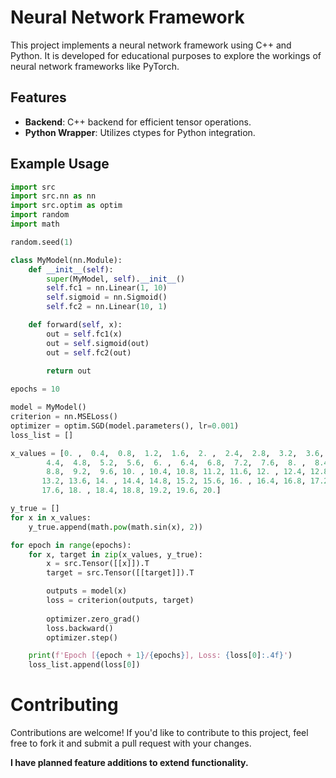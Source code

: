 # Neural Network Framework

This project implements a neural network framework using C++ and Python. It is developed for educational purposes to explore the workings of neural network frameworks like PyTorch.

## Features

- **Backend**: C++ backend for efficient tensor operations.
- **Python Wrapper**: Utilizes ctypes for Python integration.

## Example Usage

```python
import src
import src.nn as nn
import src.optim as optim
import random
import math

random.seed(1)

class MyModel(nn.Module):
    def __init__(self):
        super(MyModel, self).__init__()
        self.fc1 = nn.Linear(1, 10)
        self.sigmoid = nn.Sigmoid()
        self.fc2 = nn.Linear(10, 1)

    def forward(self, x):
        out = self.fc1(x)
        out = self.sigmoid(out)
        out = self.fc2(out)
        
        return out

epochs = 10

model = MyModel()
criterion = nn.MSELoss()
optimizer = optim.SGD(model.parameters(), lr=0.001)
loss_list = []

x_values = [0. ,  0.4,  0.8,  1.2,  1.6,  2. ,  2.4,  2.8,  3.2,  3.6,  4. ,
        4.4,  4.8,  5.2,  5.6,  6. ,  6.4,  6.8,  7.2,  7.6,  8. ,  8.4,
        8.8,  9.2,  9.6, 10. , 10.4, 10.8, 11.2, 11.6, 12. , 12.4, 12.8,
       13.2, 13.6, 14. , 14.4, 14.8, 15.2, 15.6, 16. , 16.4, 16.8, 17.2,
       17.6, 18. , 18.4, 18.8, 19.2, 19.6, 20.]

y_true = []
for x in x_values:
    y_true.append(math.pow(math.sin(x), 2))

for epoch in range(epochs):
    for x, target in zip(x_values, y_true):
        x = src.Tensor([[x]]).T
        target = src.Tensor([[target]]).T

        outputs = model(x)
        loss = criterion(outputs, target)
        
        optimizer.zero_grad()
        loss.backward()
        optimizer.step()

    print(f'Epoch [{epoch + 1}/{epochs}], Loss: {loss[0]:.4f}')
    loss_list.append(loss[0])
```
# Contributing
Contributions are welcome! If you'd like to contribute to this project, feel free to fork it and submit a pull request with your changes.

**I have planned feature additions to extend functionality.**
